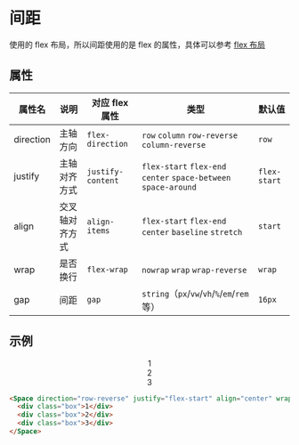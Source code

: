 # 间距

使用的 flex 布局，所以间距使用的是 flex 的属性，具体可以参考 [flex 布局](https://www.runoob.com/w3cnote/flex-grammar.html)

## 属性

| 属性名 | 说明 | 对应 flex 属性 | 类型 | 默认值 |
| --- | --- | --- | --- | --- |
| direction | 主轴方向 | `flex-direction` | `row` `column` `row-reverse` `column-reverse` | `row` |
| justify | 主轴对齐方式 | `justify-content` | `flex-start` `flex-end` `center` `space-between` `space-around` | `flex-start` |
| align | 交叉轴对齐方式 | `align-items` | `flex-start` `flex-end` `center` `baseline` `stretch` | `start` |
| wrap | 是否换行 | `flex-wrap` | `nowrap` `wrap` `wrap-reverse` | `wrap` |
| gap | 间距 | `gap` | `string`（`px`/`vw`/`vh`/`%`/`em`/`rem` 等） | `16px` |

## 示例

<Space direction="row-reverse" justify="flex-start" align="center" wrap="nowrap" gap="3em">
  <div class="box">1</div>
  <div class="box">2</div>
  <div class="box">3</div>
</Space>

```html
<Space direction="row-reverse" justify="flex-start" align="center" wrap="nowrap" gap="3em">
  <div class="box">1</div>
  <div class="box">2</div>
  <div class="box">3</div>
</Space>
```

<script setup>
import Space from '../../packages/space/index.vue'
</script>

